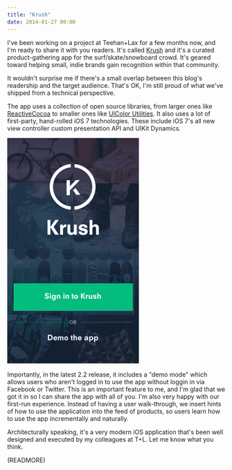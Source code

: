 ```yaml
---
title: "Krush"
date: 2014-01-27 00:00
---
```


I've been working on a project at Teehan+Lax for a few months now, and I'm ready to share it with you readers. It's called [Krush](https://itunes.apple.com/ca/app/krush-mobile/id624186892?mt=8&uo=4&at=1l3v6zC) and it's a curated product-gathering app for the surf/skate/snowboard crowd. It's geared toward helping small, indie brands gain recognition within that community.

It wouldn't surprise me if there's a small overlap between this blog's readership and the target audience. That's OK, I'm still proud of what we've shipped from a technical perspective.

The app uses a collection of open source libraries, from larger ones like [ReactiveCocoa](https://github.com/ReactiveCocoa/ReactiveCocoa) to smaller ones like [UIColor Utilities](https://github.com/erica/uicolor-utilities). It also uses a lot of first-party, hand-rolled iOS 7 technologies. These include iOS 7's all new view controller custom presentation API and UIKit Dynamics.

 ![](/img/import/blog/krush/F5607EFE1B0341B298FD3A6FCF9BB482.gif)

Importantly, in the latest 2.2 release, it includes a "demo mode" which allows users who aren't logged in to use the app without loggin in via Facebook or Twitter. This is an important feature to me, and I'm glad that we got it in so I can share the app with all of you. I'm also very happy with our first-run experience. Instead of having a user walk-through, we insert hints of how to use the application into the feed of products, so users learn how to use the app incrementally and naturally.

Architecturally speaking, it's a very modern iOS application that's been well designed and executed by my colleagues at T+L. Let me know what you think.

(READMORE)
